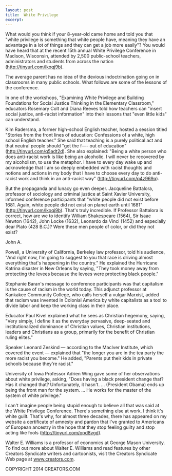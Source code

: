 ```yaml
---
layout: post
title:  White Privilege
excerpt:
---
```


What would you think if your 8-year-old came home and told you that "white privilege is something that white people have, meaning they have an advantage in a lot of things and they can get a job more easily"? You would have heard that at the recent 15th annual White Privilege Conference in Madison, Wisconsin, attended by 2,500 public-school teachers, administrators and students from across the nation (http://tinyurl.com/lkoqj9b).

The average parent has no idea of the devious indoctrination going on in classrooms in many public schools. What follows are some of the lessons of the conference.

In one of the workshops, "Examining White Privilege and Building Foundations for Social Justice Thinking in the Elementary Classroom," educators Rosemary Colt and Diana Reeves told how teachers can "insert social justice, anti-racist information" into their lessons that "even little kids" can understand.

Kim Radersma, a former high-school English teacher, hosted a session titled "Stories from the front lines of education: Confessions of a white, high school English teacher." She said that teaching is a purely political act and that neutral people should "get the f—- out of education" (http://tinyurl.com/q5adt2d). She also explained: "Being a white person who does anti-racist work is like being an alcoholic. I will never be recovered by my alcoholism, to use the metaphor. I have to every day wake up and acknowledge that I am so deeply embedded with racist thoughts and notions and actions in my body that I have to choose every day to do anti-racist work and think in an anti-racist way" (http://tinyurl.com/q4z969q).

But the propaganda and lunacy go even deeper. Jacqueline Battalora, professor of sociology and criminal justice at Saint Xavier University, informed conference participants that "white people did not exist before 1681. Again, white people did not exist on planet earth until 1681" (http://tinyurl.com/lkoqj9b). That's truly incredible. If Professor Battalora is correct, how are we to identify William Shakespeare (1564), Sir Isaac Newton (1642), John Locke (1632), Leonardo da Vinci (1452) and especially dear Plato (428 B.C.)? Were these men people of color, or did they not exist?

John A.

 Powell, a University of California, Berkeley law professor, told his audience, "And right now, I'm going to suggest to you that race is driving almost everything that's happening in the country." He explained the Hurricane Katrina disaster in New Orleans by saying, "They took money away from protecting the levees because the levees were protecting black people."

Stephanie Baran's message to conference participants was that capitalism is the cause of racism in the world today. This adjunct professor at Kankakee Community College, who calls herself a vulgar Marxist, added that racism was invented in Colonial America by white capitalists as a tool to divide labor and keep the working class in their place.

Educator Paul Kivel explained what he sees as Christian hegemony, saying, "Very simply, I define it as the everyday pervasive, deep-seated and institutionalized dominance of Christian values, Christian institutions, leaders and Christians as a group, primarily for the benefit of Christian ruling elites."

Speaker Leonard Zeskind — according to the MacIver Institute, which covered the event — explained that "the longer you are in the tea party the more racist you become." He added, "Parents put their kids in private schools because they're racist."

University of Iowa Professor Adrien Wing gave some of her observations about white privilege, asking, "Does having a black president change that? Has it changed that? Unfortunately, it hasn't. ... (President Obama) ends up being the front man for the system. ... He works for the master of the system of white privilege."

I can't imagine people being stupid enough to believe all that was said at the White Privilege Conference. There's something else at work. I think it's white guilt. That's why, for almost three decades, there has appeared on my website a certificate of amnesty and pardon that I've granted to Americans of European ancestry in the hope that they stop feeling guilty and stop acting like fools (http://tinyurl.com/opd8vgd).

Walter E. Williams is a professor of economics at George Mason University. To find out more about Walter E. Williams and read features by other Creators Syndicate writers and cartoonists, visit the Creators Syndicate Web page at www.creators.com.

COPYRIGHT 2014 CREATORS.COM
